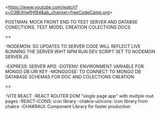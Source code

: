 <<https://www.youtube.com/watch?v=O3BUHwfHf84&ab_channel=freeCodeCamp.org>>

POSTMAN: MOCK FRONT END TO TEST SERVER AND DATABSE CONECTIONS. TEST MODEL CREATION COLECTIONS DOCS

<<BACKEND>>

-NODEMON: SO UPDATES TO SERVER CODE WILL REFLECT LIVE RUNNING THE SERVER WIHT NPM RUN DEV SCRIPT SET TO NODEMON SERVER.JS

-EXPRESS: SERVER APIS
-DOTENV: ENVIRONMENT VARIABLE FOR MONGO DB URI KEY
-MONGOOSE: TO CONNECT TO MONGO DB DATABASE SCHEMAS FOR DOC AND COLECTIONS CREATION

<<FRONTEND>>

-VITE REACT
-REACT ROUTER DOM "single page app" with multple rout pages
-REACT-ICONS: icon library
-chakra-ui/icons: icon library from chakra
-CHAKRAUI: Component Library for faster production